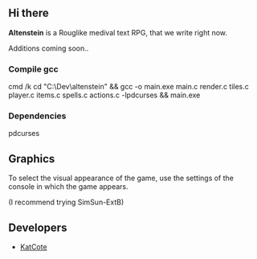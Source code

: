 ## Hi there 
**Altenstein** is a Rouglike medival text RPG, that we write right now.

Additions coming soon..

### Compile gcc
cmd /k cd "C:\Dev\altenstein" && gcc -o main.exe main.c render.c tiles.c player.c items.c spells.c actions.c -lpdcurses && main.exe

### Dependencies 
pdcurses

## Graphics

To select the visual appearance of the game, use the settings of the console in which the game appears.

(I recommend trying SimSun-ExtB)

## Developers

- [KatCote](https://github.com/KatCote)
